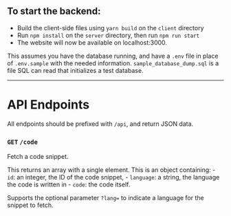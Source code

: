 ## To start the backend:
- Build the client-side files using `yarn build` on the `client` directory
- Run `npm install` on the `server` directory, then run `npm run start`
- The website will now be available on localhost:3000.

This assumes you have the database running, and have a `.env` file in place of `.env.sample` with the
needed information. `sample_database_dump.sql` is a file SQL can read that initializes a test database.

---

# API Endpoints

All endpoints should be prefixed with `/api`, and return JSON data.

### `GET` `/code`

Fetch a code snippet. 

This returns an array with a single element. This is an object containing:
    - `id`: an integer, the ID of the code snippet,
    - `language`: a string, the language the code is written in
    - `code`: the code itself.

Supports the optional parameter `?lang=` to indicate a language for the snippet to fetch.

